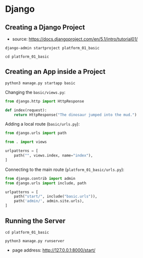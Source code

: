 # Django

## Creating a Django Project

* source: https://docs.djangoproject.com/en/5.1/intro/tutorial01/

~~~
django-admin startproject platform_01_basic

cd platform_01_basic
~~~

## Creating an App inside a Project

~~~
python3 manage.py startapp basic
~~~

Changing the `basic/views.py`:

~~~python
from django.http import HttpResponse

def index(request):
    return HttpResponse("The dinosaur jumped into the mud.")
~~~

Adding a local route (`basic/urls.py`):

~~~python
from django.urls import path

from . import views

urlpatterns = [
    path("", views.index, name="index"),
]
~~~

Connecting to the main route (`platform_01_basic/urls.py`):

~~~python
from django.contrib import admin
from django.urls import include, path

urlpatterns = [
    path("start/", include("basic.urls")),
    path('admin/', admin.site.urls),
]
~~~

## Running the Server

~~~
cd platform_01_basic

python3 manage.py runserver
~~~

* page address: http://127.0.0.1:8000/start/